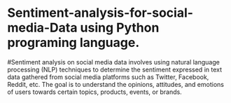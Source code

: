 # Sentiment-analysis-for-social-media-Data using Python programing language.
#Sentiment analysis on social media data involves using natural language processing (NLP) techniques to determine the sentiment expressed in text data gathered from social media platforms such as Twitter, Facebook, Reddit, etc. The goal is to understand the opinions, attitudes, and emotions of users towards certain topics, products, events, or brands.
